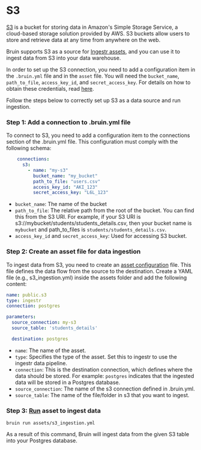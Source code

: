 # S3
[S3](https://aws.amazon.com/s3/) is a bucket for storing data in Amazon's Simple Storage Service, a cloud-based storage solution provided by AWS. S3 buckets allow users to store and retrieve data at any time from anywhere on the web.

Bruin supports S3 as a source for [Ingestr assets](/assets/ingestr), and you can use it to ingest data from S3 into your data warehouse.

In order to set up the S3 connection, you need to add a configuration item in the `.bruin.yml` file and in the `asset` file. You will need the  `bucket_name`, `path_to_file`, `access_key_id`, and `secret_access_key`. For details on how to obtain these credentials, read [here](https://dlthub.com/docs/dlt-ecosystem/verified-sources/filesystem/basic#get-credentials).

Follow the steps below to correctly set up S3 as a data source and run ingestion.

### Step 1: Add a connection to .bruin.yml file

To connect to S3, you need to add a configuration item to the connections section of the .bruin.yml file. This configuration must comply with the following schema:

```yaml
    connections:
      s3:
        - name: "my-s3"
          bucket_name: "my_bucket"
          path_to_file: "users.csv"
          access_key_id: "AKI_123"
          secret_access_key: "L6L_123"
```
- `bucket_name`: The name of the bucket
- `path_to_file`: The relative path from the root of the bucket. You can find this from the S3 URI. For example, if your S3 URI is s3://mybucket/students/students_details.csv, then your bucket name is `mybucket` and path_to_files is `students/students_details.csv`.
- `access_key_id` and `secret_access_key`: Used for accessing S3 bucket.

### Step 2: Create an asset file for data ingestion

To ingest data from S3, you need to create an [asset configuration](/assets/ingestr.html#asset-structure) file. This file defines the data flow from the source to the destination. Create a YAML file (e.g., s3_ingestion.yml) inside the assets folder and add the following content:

```yaml
name: public.s3
type: ingestr
connection: postgres

parameters:
  source_connection: my-s3
  source_table: 'students_details'

  destination: postgres
```
- `name`: The name of the asset.
- `type`: Specifies the type of the asset. Set this to ingestr to use the ingestr data pipeline.
- `connection`: This is the destination connection, which defines where the data should be stored. For example: `postgres` indicates that the ingested data will be stored in a Postgres database.
- `source_connection`: The name of the s3 connection defined in .bruin.yml.
- `source_table`: The name of the file/folder in s3 that you want to ingest.

### Step 3: [Run](/commands/run) asset to ingest data
```
bruin run assets/s3_ingestion.yml
```
As a result of this command, Bruin will ingest data from the given S3 table into your Postgres database.
          